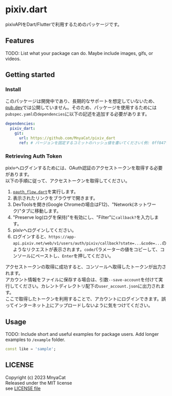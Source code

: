 <!-- 
This README describes the package. If you publish this package to pub.dev,
this README's contents appear on the landing page for your package.

For information about how to write a good package README, see the guide for
[writing package pages](https://dart.dev/guides/libraries/writing-package-pages). 

For general information about developing packages, see the Dart guide for
[creating packages](https://dart.dev/guides/libraries/create-library-packages)
and the Flutter guide for
[developing packages and plugins](https://flutter.dev/developing-packages). 
-->
# pixiv.dart

pixivAPIをDart/Flutterで利用するためのパッケージです。

## Features

TODO: List what your package can do. Maybe include images, gifs, or videos.

## Getting started

### Install

このパッケージは開発中であり、長期的なサポートを想定していないため、[pub.dev](pub.dev)では公開していません。そのため、パッケージを使用するためには`pubspec.yaml`の`dependencies`に以下の記述を追加する必要があります。

```yaml
dependencies:
  pixiv_dart:
    git:
      url: https://github.com/MnyaCat/pixiv_dart
      ref: # バージョンを固定するコミットのハッシュ値を書いてください(例: 0ff847f)。
```

### Retrieving Auth Token

pixivへログインするためには、OAuth認証のアクセストークンを取得する必要があります。  
以下の手順に従って、アクセストークンを取得してください。

1. [`oauth_flow.dart`](./example/oauth_flow.dart)を実行します。
2. 表示されたリンクをブラウザで開きます。
3. DevToolsを開き(Google Chromeの場合はF12)、"Network(ネットワーク)"タブに移動します。
4. "Preserve log(ログを保持)"を有効にし、"Filter"に`callback?`を入力します。
5. pixivへログインしてください。
6. ログインすると、`https://app-api.pixiv.net/web/v1/users/auth/pixiv/callback?state=...&code=...`のようなリクエストが表示されます。`code`パラメーターの値をコピーして、コンソールにペーストし、`Enter`を押してください。

アクセストークンの取得に成功すると、コンソールへ取得したトークンが出力されます。  
アカウント情報をファイルに保存する場合は、引数`--save-account`を付けて実行してください。カレントディレクトリ配下の`user_account.json`に出力されます。  
ここで取得したトークンを利用することで、アカウントにログインできます。誤ってインターネット上にアップロードしないように気をつけてください。

## Usage

TODO: Include short and useful examples for package users. Add longer examples
to `/example` folder. 

```dart
const like = 'sample';
```

## LICENSE

Copyright (c) 2023 MnyaCat  
Released under the MIT license  
see [LICENSE file](./LICENSE)
